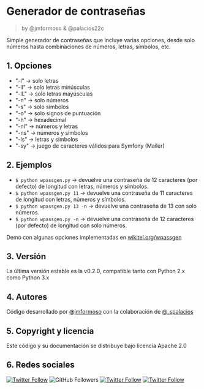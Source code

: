 # Generador de contraseñas
> by @jmformoso & @palacios22c

Simple generador de contraseñas que incluye varias opciones, desde solo números hasta combinaciones de números, letras, símbolos, etc.
## 1. Opciones

* "-l" -> solo letras
* "-ll" -> solo letras minúsculas
* "-lL" -> solo letras mayúsculas
* "-n" -> solo números
* "-s" -> solo símbolos
* "-o" -> solo signos de puntuación
* "-h" -> hexadecimal
* "-nl" -> números y letras
* "-ns" -> números y símbolos
* "-ls" -> letras y símbolos
* "-sy" -> juego de caracteres válidos para Symfony (Mailer)

## 2. Ejemplos

* ```$ python wpassgen.py``` -> devuelve una contraseña de 12 caracteres (por defecto) de longitud con letras, números y símbolos.
* ```$ python wpassgen.py 11``` -> devuelve una contraseña de 11 caracteres de longitud con letras, números y símbolos.
* ```$ python wpassgen.py 13 -n``` -> devuelve una contraseña de 13 con solo números.
* ```$ python wpassgen.py -n``` -> devuelve una contraseña de 12 caracteres (por defecto) de longitud con solo números.

Demo con algunas opciones implementadas en [wikitel.org/wpassgen](https://wikitel.org/wpassgen)

## 3. Versión
La última versión estable es la v0.2.0, compatible tanto con Python 2.x como Python 3.x

## 4. Autores
Código desarrollado por [@jmformoso](https://twitter.com/jmformoso) con la colaboración de [@_spalacios](https://twitter.com/_spalacios)

## 5. Copyright y licencia
Este código y su documentación se distribuye bajo licencia Apache 2.0

## 6. Redes sociales

[![Twitter Follow](https://img.shields.io/twitter/follow/jmformoso?style=social)](https://twitter.com/jmformoso)
![GitHub Followers](https://img.shields.io/github/followers/jmformoso?style=social)
[![Twitter Follow](https://img.shields.io/twitter/follow/wikitel?style=social)](https://twitter.com/wikitel)
[![Twitter Follow](https://img.shields.io/twitter/follow/_spalacios?style=social)](https://twitter.com/_spalacios)